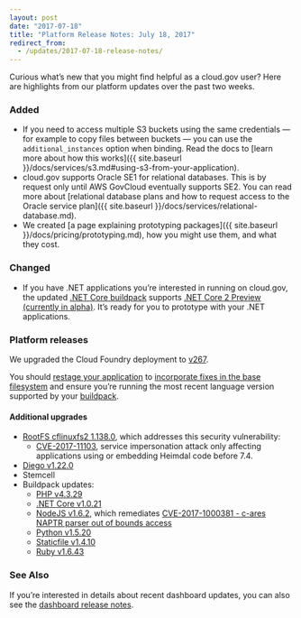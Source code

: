 ```yaml
---
layout: post
date: "2017-07-18"
title: "Platform Release Notes: July 18, 2017"
redirect_from:
  - /updates/2017-07-18-release-notes/
---
```


Curious what’s new that you might find helpful as a cloud.gov user? Here are highlights from our platform updates over the past two weeks.
<!--more-->

### Added
* If you need to access multiple S3 buckets using the same credentials — for example to copy files between buckets — you can use the `additional_instances` option when binding. Read the docs to [learn more about how this works]({{ site.baseurl }}/docs/services/s3.md#using-s3-from-your-application).
* cloud.gov supports Oracle SE1 for relational databases. This is by request only until AWS GovCloud eventually supports SE2. You can read more about [relational database plans and how to request access to the Oracle service plan]({{ site.baseurl }}/docs/services/relational-database.md).
* We created [a page explaining prototyping packages]({{ site.baseurl }}/docs/pricing/prototyping.md), how you might use them, and what they cost.

### Changed
* If you have .NET applications you’re interested in running on cloud.gov, the updated [.NET Core buildpack](https://docs.cloudfoundry.org/buildpacks/dotnet-core/index.html) supports [.NET Core 2 Preview (currently in alpha)](https://blogs.msdn.microsoft.com/dotnet/2017/06/28/announcing-net-core-2-0-preview-2/). It’s ready for you to prototype with your .NET applications.

### Platform releases
We upgraded the Cloud Foundry deployment to [v267](https://github.com/cloudfoundry/cf-release/releases/tag/v267).

You should [restage your application](http://cli.cloudfoundry.org/en-US/cf/restage.html) to [incorporate fixes in the base filesystem](https://docs.cloudfoundry.org/devguide/deploy-apps/stacks.html#cli-commands) and ensure you’re running the most recent language version supported by your [buildpack](https://docs.cloudfoundry.org/buildpacks/).

#### Additional upgrades
* [RootFS cflinuxfs2 1.138.0](https://github.com/cloudfoundry/cflinuxfs2/releases/tag/1.138.0), which addresses this security vulnerability:
  * [CVE-2017-11103](http://people.ubuntu.com/~ubuntu-security/cve/CVE-2017-11103), service impersonation attack only affecting applications using or embedding Heimdal code before 7.4.
* [Diego v1.22.0](https://github.com/cloudfoundry/diego-release/releases/tag/v1.22.0)
* Stemcell
* Buildpack updates:
  * [PHP v4.3.29](https://github.com/cloudfoundry/php-buildpack/releases/tag/v4.3.29)
  * [.NET Core v1.0.21](https://github.com/cloudfoundry/dotnet-core-buildpack/releases/tag/v1.0.21)
  * [NodeJS v1.6.2](https://github.com/cloudfoundry/nodejs-buildpack/releases/tag/v1.6.2), which remediates [CVE-2017-1000381 - c-ares NAPTR parser out of bounds access](https://ubuntu.com/security/CVE-2017-1000381.html)
  * [Python v1.5.20](https://github.com/cloudfoundry/python-buildpack/releases/tag/v1.5.20)
  * [Staticfile v1.4.10](https://github.com/cloudfoundry/staticfile-buildpack/releases/tag/v1.4.10)
  * [Ruby v1.6.43](https://github.com/cloudfoundry/ruby-buildpack/releases/tag/v1.6.43)

### See Also

If you’re interested in details about recent dashboard updates, you can also see the [dashboard release notes](https://github.com/18F/cg-dashboard/releases).
